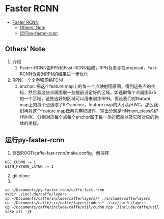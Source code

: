 # Faster RCNN


<!-- toc orderedList:0 depthFrom:1 depthTo:6 -->

* [Faster RCNN](#faster-rcnn)
  * [Others’ Note](#others-note)
  * [运行py-faster-rcnn](#运行py-faster-rcnn)

<!-- tocstop -->


## Others’ Note
1. 介绍
   1. Faster-RCNN由RPN和Fast-RCNN组成，RPN负责寻找proposal，Fast-RCNN负责对RPN的结果进一步优化
2. RPN(一个全卷积网络FCN)
   1. anchor: 把这个feature map上的每一个点映射回原图，得到这些点的坐标，然后着这些点周围取一些提前设定好的区域，如选取每个点周围5x5的一个区域，这些选好的区域可以用来训练RPN。假设我们对feature map上的每个点选取了K个anchor，feature map的大小为H*W*C，那么我们再对这个feature map做两次卷积操作，输出分别是H*W*num_class*K和H*W*4*K，分别对应每个点每个anchor属于每一类的概率以及它所对应的物体的坐标。

## 运行py-faster-rcnn
1. 修改ROOT/caffe-fast-rcnn/make.config，解注释
```
USE_CUDNN := 1
WITH_PYTHON_LAYER := 1
```
2. git clone <caffe-mater>
3.  
```
cd ~/Documents/py-faster-rcnn/caffe-fast-rcnn
mkdir ./include/caffe/layers
cp ~/Documents/caffe/include/caffe/layers/* ./include/caffe/layers
cp ~/Documents/caffe/src/caffe/layers/cudnn_* ./src/caffe/layers
cp ~/Documents/caffe/include/caffe/util/cudnn.hpp ./include/caffe/util
make all -j8
```
